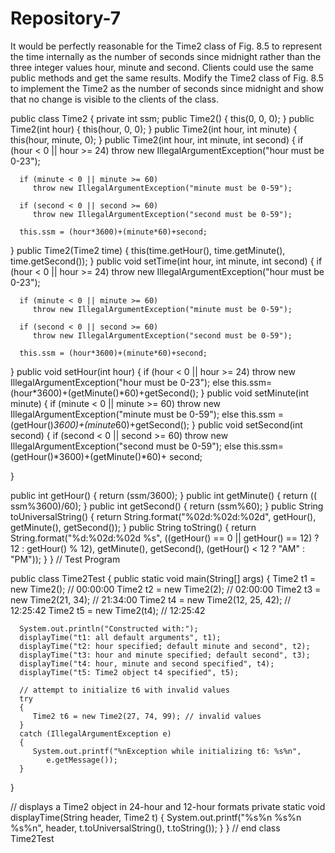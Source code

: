 # Repository-7
It would be perfectly reasonable for the Time2 class of Fig. 8.5 to represent the time internally as the number of seconds since midnight rather than the three integer values hour, minute and second. Clients could use the same public methods and get the same results. Modify the Time2 class of Fig. 8.5 to implement the Time2 as the number of seconds since midnight and show that no change is visible to the clients of the class.


public class Time2
{
   private int ssm;
   public Time2()
   {
      this(0, 0, 0);
   } 
   public Time2(int hour) 
   { 
      this(hour, 0, 0);
   } 
   public Time2(int hour, int minute) 
   { 
      this(hour, minute, 0);
   } 
   public Time2(int hour, int minute, int second) 
   { 
      if (hour < 0 || hour >= 24)
         throw new IllegalArgumentException("hour must be 0-23");

      if (minute < 0 || minute >= 60)
         throw new IllegalArgumentException("minute must be 0-59");

      if (second < 0 || second >= 60)
         throw new IllegalArgumentException("second must be 0-59");

      this.ssm = (hour*3600)+(minute*60)+second; 
   } 
   public Time2(Time2 time)
   {
      this(time.getHour(), time.getMinute(), time.getSecond());
   } 
   public void setTime(int hour, int minute, int second)
   {
      if (hour < 0 || hour >= 24)
         throw new IllegalArgumentException("hour must be 0-23");

      if (minute < 0 || minute >= 60)
         throw new IllegalArgumentException("minute must be 0-59");

      if (second < 0 || second >= 60)
         throw new IllegalArgumentException("second must be 0-59");

      this.ssm = (hour*3600)+(minute*60)+second;
   } 
   public void setHour(int hour) 
   { 
      if (hour < 0 || hour >= 24)
         throw new IllegalArgumentException("hour must be 0-23");
      else
      this.ssm=(hour*3600)+(getMinute()*60)+getSecond();
   } 
   public void setMinute(int minute) 
   { 
      if (minute < 0 || minute >= 60)
         throw new IllegalArgumentException("minute must be 0-59");
      else
      this.ssm = (getHour()*3600)+(minute*60)+getSecond(); 
   } 
   public void setSecond(int second) 
   { 
      if (second < 0 || second >= 60)
         throw new IllegalArgumentException("second must be 0-59");
      else
    	  this.ssm=(getHour()*3600)+(getMinute()*60)+ second; 
      
   }

        
   public int getHour() 
   { 
      return (ssm/3600); 
   } 
   public int getMinute() 
   { 
      return (( ssm%3600)/60); 
   } 
   public int getSecond() 
   { 
      return (ssm%60); 
   } 
   public String toUniversalString()
   {
      return String.format("%02d:%02d:%02d", getHour(), getMinute(), getSecond());
   } 
   public String toString()
   {
      return String.format("%d:%02d:%02d %s", 
         ((getHour() == 0 || getHour() == 12) ? 12 : getHour() % 12),
         getMinute(), getSecond(), (getHour() < 12 ? "AM" : "PM"));
   } 
}
// Test Program


public class Time2Test 
{
   public static void main(String[] args)
   {
      Time2 t1 = new Time2(); // 00:00:00
      Time2 t2 = new Time2(2); // 02:00:00
      Time2 t3 = new Time2(21, 34); // 21:34:00
      Time2 t4 = new Time2(12, 25, 42); // 12:25:42
      Time2 t5 = new Time2(t4); // 12:25:42

      System.out.println("Constructed with:");
      displayTime("t1: all default arguments", t1);
      displayTime("t2: hour specified; default minute and second", t2);
      displayTime("t3: hour and minute specified; default second", t3);
      displayTime("t4: hour, minute and second specified", t4);
      displayTime("t5: Time2 object t4 specified", t5);

      // attempt to initialize t6 with invalid values
      try
      {
         Time2 t6 = new Time2(27, 74, 99); // invalid values
      } 
      catch (IllegalArgumentException e)
      {
         System.out.printf("%nException while initializing t6: %s%n",
            e.getMessage());
      } 
   } 

   // displays a Time2 object in 24-hour and 12-hour formats
   private static void displayTime(String header, Time2 t)
   {
      System.out.printf("%s%n   %s%n   %s%n",
         header, t.toUniversalString(), t.toString());
   } 
} // end class Time2Test
